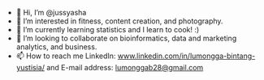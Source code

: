 - 👋 Hi, I’m @jussyasha
- 👀 I’m interested in fitness, content creation, and photography.
- 🌱 I’m currently learning statistics and I learn to cook! :)
- 💞️ I’m looking to collaborate on bioinformatics, data and marketing analytics, and business.
- 📫 How to reach me LinkedIn: www.linkedin.com/in/lumongga-bintang-yustisia/ and E-mail address: lumonggab28@gmail.com

<!---
jussyasha/jussyasha is a ✨ special ✨ repository because its `README.md` (this file) appears on your GitHub profile.
You can click the Preview link to take a look at your changes.
--->
